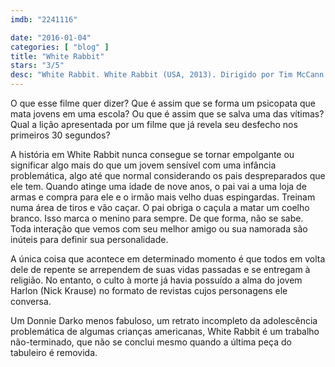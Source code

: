 ```yaml
---
imdb: "2241116"

date: "2016-01-04"
categories: [ "blog" ]
title: "White Rabbit"
stars: "3/5"
desc: "White Rabbit. White Rabbit (USA, 2013). Dirigido por Tim McCann. Escrito por Anthony Di Pietro, Anthony Di Pietro. Com Britt Robertson, Sam Trammell, Ryan Lee, Nick Krause, Dodie Brown, Kelcy Baker, Gabrielle N. Brown, Hayden Price, Cameron Feucht."
---
```

O que esse filme quer dizer? Que é assim que se forma um psicopata que mata jovens em uma escola? Ou que é assim que se salva uma das vítimas? Qual a lição apresentada por um filme que já revela seu desfecho nos primeiros 30 segundos?

A história em White Rabbit nunca consegue se tornar empolgante ou significar algo mais do que um jovem sensível com uma infância problemática, algo até que normal considerando os pais despreparados que ele tem. Quando atinge uma idade de nove anos, o pai vai a uma loja de armas e compra para ele e o irmão mais velho duas espingardas. Treinam numa área de tiros e vão caçar. O pai obriga o caçula a matar um coelho branco. Isso marca o menino para sempre. De que forma, não se sabe. Toda interação que vemos com seu melhor amigo ou sua namorada são inúteis para definir sua personalidade.

A única coisa que acontece em determinado momento é que todos em volta dele de repente se arrependem de suas vidas passadas e se entregam à religião. No entanto, o culto à morte já havia possuído a alma do jovem Harlon (Nick Krause) no formato de revistas cujos personagens ele conversa.

Um Donnie Darko menos fabuloso, um retrato incompleto da adolescência problemática de algumas crianças americanas, White Rabbit é um trabalho não-terminado, que não se conclui mesmo quando a última peça do tabuleiro é removida.
